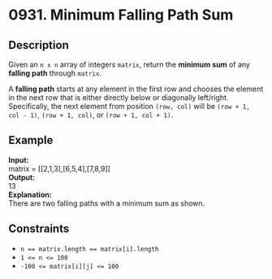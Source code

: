 # 0931. Minimum Falling Path Sum

## Description

Given an `n x n` array of integers `matrix`, return the **minimum sum** of any **falling path** through `matrix`.

A **falling path** starts at any element in the first row and chooses the element in the next row that is either directly below or diagonally left/right. Specifically, the next element from position `(row, col)` will be `(row + 1, col - 1)`, `(row + 1, col)`, or `(row + 1, col + 1)`.

## Example

**Input:**  
matrix = [[2,1,3],[6,5,4],[7,8,9]]
<br>
**Output:**
<br>
13
<br>
**Explanation:**
<br>
There are two falling paths with a minimum sum as shown.

## Constraints

- `n == matrix.length == matrix[i].length`
- `1 <= n <= 100`
- `-100 <= matrix[i][j] <= 100`
